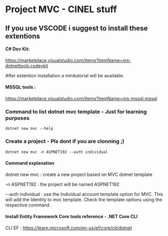 # Project MVC - CINEL stuff

## If you use VSCODE i suggest to install these extentions

#### C# Dev Kit: 
https://marketplace.visualstudio.com/items?itemName=ms-dotnettools.csdevkit 

After extention installation a minitutorial will be available.
 

#### MSSQL tools : 
https://marketplace.visualstudio.com/items?itemName=ms-mssql.mssql


### Command to list dotnet mvc template - Just for learning purposes 
``` 
dotnet new mvc --help 
```

### Create a project  - Pls dont if you are clonning ;) 
```
dotnet new mvc -n ASPNET192 --auth individual
```
#### Command explanation 
dotnet new mvc : create a new project based on MVC dotnet template

-n ASPNET192 : the project will be named ASPNET192

--auth individual : use the Individual account template option for MVC. This will add the Identity to mvc template. Check the template options using the respective command .

#### Install Entity Framework Core tools reference - .NET Core CLI
CLI EF : https://learn.microsoft.com/en-us/ef/core/cli/dotnet